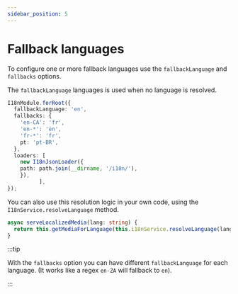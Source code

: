 ```yaml
---
sidebar_position: 5
---
```


# Fallback languages

To configure one or more fallback languages use the `fallbackLanguage` and `fallbacks` options.

The `fallbackLanguage` languages is used when no language is resolved.

```typescript title="src/app.module.ts"
I18nModule.forRoot({
  fallbackLanguage: 'en',
  fallbacks: {
    'en-CA': 'fr',
    'en-*': 'en',
    'fr-*': 'fr',
    pt: 'pt-BR',
  },
  loaders: [
    new I18nJsonLoader({
    path: path.join(__dirname, '/i18n/'),
    }),
          ],
});
```

You can also use this resolution logic in your own code, using the `I18nService.resolveLanguage` method.

```typescript title="src/static-media.service.ts"
async serveLocalizedMedia(lang: string) {
  return this.getMediaForLanguage(this.i18nService.resolveLanguage(lang));
}
```

:::tip

With the `fallbacks` option you can have different `fallbackLanguage` for each language. (It works like a regex `en-ZA` will fallback to `en`).

:::
